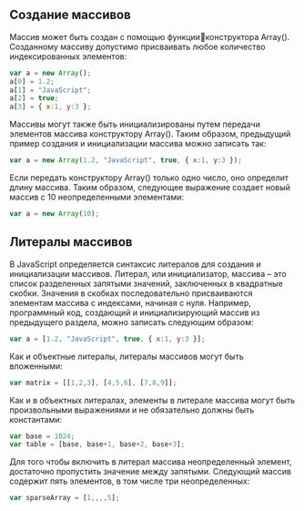 ## Создание массивов

Массив может быть создан с помощью функцииконструктора Array\(\). Созданному массиву допустимо присваивать любое количество индексированных элементов:

```js
var a = new Array();
a[0] = 1.2;
a[1] = "JavaScript";
a[2] = true;
a[3] = { x:1, y:3 };
```

Массивы могут также быть инициализированы путем передачи элементов массива конструктору Array\(\). Таким образом, предыдущий пример создания и инициализации массива можно записать так:

```js
var a = new Array(1.2, "JavaScript", true, { x:1, y:3 });
```

Если передать конструктору Array\(\) только одно число, оно определит длину массива. Таким образом, следующее выражение создает новый массив с 10 неопределенными элементами:

```js
var a = new Array(10);
```

##  Литералы массивов

В JavaScript определяется синтаксис литералов для создания и инициализации массивов. Литерал, или инициализатор, массива – это список разделенных запятыми значений, заключенных в квадратные скобки. Значения в скобках последовательно присваиваются элементам массива с индексами, начиная с нуля. Например, программный код, создающий и инициализирующий массив из предыдущего раздела, можно записать следующим образом:

```js
var a = [1.2, "JavaScript", true, { x:1, y:3 }];
```

Как и объектные литералы, литералы массивов могут быть вложенными:

```js
var matrix = [[1,2,3], [4,5,6], [7,8,9]];
```

Как и в объектных литералах, элементы в литерале массива могут быть произвольными выражениями и не обязательно должны быть константами:

```js
var base = 1024;
var table = [base, base+1, base+2, base+3];
```

Для того чтобы включить в литерал массива неопределенный элемент, достаточно пропустить значение между запятыми. Следующий массив содержит пять элементов, в том числе три неопределенных:

```js
var sparseArray = [1,,,,5];
```



